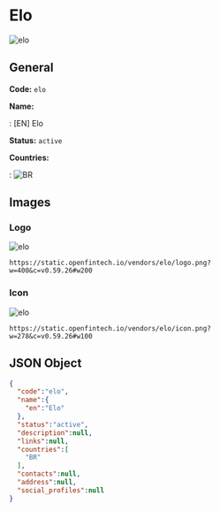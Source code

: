 
# Elo 
![elo](https://static.openfintech.io/vendors/elo/logo.png?w=400&c=v0.59.26#w200)  

## General 
 
**Code:** `elo` 
 
**Name:** 
 
:	[EN] Elo 
 
**Status:** `active` 
 
 
**Countries:** 
 
:	![BR](https://cdnjs.cloudflare.com/ajax/libs/flag-icon-css/3.3.0/flags/4x3/br.svg#w24)  

## Images 

### Logo 
 
![elo](https://static.openfintech.io/vendors/elo/logo.png?w=400&c=v0.59.26#w200)  

```
https://static.openfintech.io/vendors/elo/logo.png?w=400&c=v0.59.26#w200
```  

### Icon 
 
![elo](https://static.openfintech.io/vendors/elo/icon.png?w=278&c=v0.59.26#w100)  

```
https://static.openfintech.io/vendors/elo/icon.png?w=278&c=v0.59.26#w100
```  

## JSON Object 

```json
{
  "code":"elo",
  "name":{
    "en":"Elo"
  },
  "status":"active",
  "description":null,
  "links":null,
  "countries":[
    "BR"
  ],
  "contacts":null,
  "address":null,
  "social_profiles":null
}
```  
